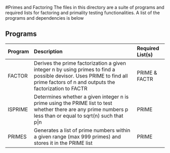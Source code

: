 #Primes and Factoring
The files in this directory are a suite of programs and required lists for factoring and primality testing functionalities.
A list of the programs and dependencies is below

## Programs
|Program|Description|Required List(s)|
|:------|:----------|:---------------|
|FACTOR|Derives the prime factorization a given integer n by using primes to find a possible devisor. Uses PRIME to find all prime factors of n and outputs the factorization to FACTR|PRIME & FACTR|
|ISPRIME|Determines whether a given integer n is prime using the PRIME list to test whether there are any prime numbers p less than or equal to sqrt(n) such that p\|n|PRIME|
|PRIMES|Generates a list of prime numbers within a given range (max 999 primes) and stores it in the PRIME list|PRIME|
